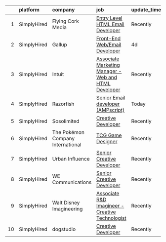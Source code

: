 

|    | platform    | company                           | job                                                                                                                                                                 | update_time   | location                     |
|---:|:------------|:----------------------------------|:--------------------------------------------------------------------------------------------------------------------------------------------------------------------|:--------------|:-----------------------------|
|  1 | SimplyHired | Flying Cork Media                 | [Entry Level HTML Email Developer](https://www.simplyhired.com/job/9sIFy5ydP93rI6n8U6kNxPsL3ayOY4sfPIXn0KhAGuoEsn_3ItI4rg?q=creative+developer)                     | Recently      | Pittsburgh, PA               |
|  2 | SimplyHired | Gallup                            | [Front-End Web/Email Developer](https://www.simplyhired.com/job/DPxwr6VyeH1JafiBkJmbsr15CHBpXC8UefA0J3cPaAOf8OAvJdxNRQ?q=creative+developer)                        | 4d            | Kansas City, MO +3 locations |
|  3 | SimplyHired | Intuit                            | [Associate Marketing Manager - Web and HTML Developer](https://www.simplyhired.com/job/DirYdHtN_IqOCXDJzDJvUPNKGEZqn4g1gW9ik9f0Jdjw2lJbXhIPbQ?q=creative+developer) | Recently      | San Diego, CA +1 location    |
|  4 | SimplyHired | Razorfish                         | [Senior Email developer (AMPscript)](https://www.simplyhired.com/job/YrBkB7m4QuC-L76fsuJDkZCYbsVlKGIEYPezNtPFYdfJyEr5Fz1I1g?q=creative+developer)                   | Today         | Minneapolis, MN +5 locations |
|  5 | SimplyHired | Sosolimited                       | [Creative Developer](https://www.simplyhired.com/job/r_IVsHu12V2c1HNkoD0GlDEJgO_0P4cZ0WZaaY-8Ge39ggLqQakXqQ?q=creative+developer)                                   | Recently      | Boston, MA                   |
|  6 | SimplyHired | The Pokémon Company International | [TCG Game Designer](https://www.simplyhired.com/job/V33blqOSJQBXPOw2iELZQ8ARzHfi03gfmLTE4HrGSHKHxrXA1ZyZCQ?q=creative+developer)                                    | Recently      | Bellevue, WA                 |
|  7 | SimplyHired | Urban Influence                   | [Senior Creative Developer](https://www.simplyhired.com/job/lpE_bL-yjqpHSloyTj3b2W_ymBr2Qt4fxKsCaBDIyNYur2UKulPh3g?q=creative+developer)                            | Recently      | Remote                       |
|  8 | SimplyHired | WE Communications                 | [Senior Creative Developer](https://www.simplyhired.com/job/xXGlIPyurVMvPDb_1MVQaX-zQcnepmk9zbuI8bza5JBGvanOksExNQ?q=creative+developer)                            | Recently      | New York, NY                 |
|  9 | SimplyHired | Walt Disney Imagineering          | [Associate R&D Imagineer - Creative Technologist](https://www.simplyhired.com/job/WEUZc7YAGnQDJwIxjDDgx3UA68kYpimrfYJkmf5B5-HQIzOjai_EcQ?q=creative+developer)      | Recently      | Glendale, CA                 |
| 10 | SimplyHired | dogstudio                         | [Creative Developer](https://www.simplyhired.com/job/ebk8dINAjBFJiUiol3_cJQre-ypuJB1kPOhs6ThDK2GuosJDV13wuw?q=creative+developer)                                   | Recently      | Chicago, IL                  |